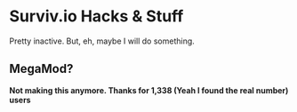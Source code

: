 # Surviv.io Hacks & Stuff
Pretty inactive. But, eh, maybe I will do something.

## MegaMod?
**Not making this anymore. Thanks for 1,338 (Yeah I found the real number) users**
